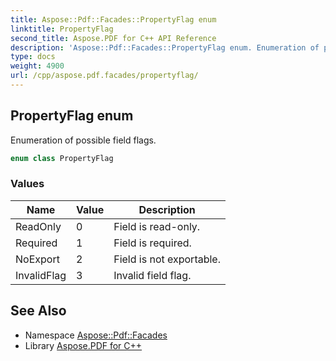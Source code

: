 ```yaml
---
title: Aspose::Pdf::Facades::PropertyFlag enum
linktitle: PropertyFlag
second_title: Aspose.PDF for C++ API Reference
description: 'Aspose::Pdf::Facades::PropertyFlag enum. Enumeration of possible field flags in C++.'
type: docs
weight: 4900
url: /cpp/aspose.pdf.facades/propertyflag/
---
```

## PropertyFlag enum


Enumeration of possible field flags.

```cpp
enum class PropertyFlag
```

### Values

| Name | Value | Description |
| --- | --- | --- |
| ReadOnly | 0 | Field is read-only. |
| Required | 1 | Field is required. |
| NoExport | 2 | Field is not exportable. |
| InvalidFlag | 3 | Invalid field flag. |

## See Also

* Namespace [Aspose::Pdf::Facades](../)
* Library [Aspose.PDF for C++](../../)

